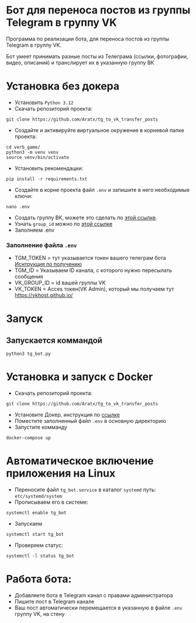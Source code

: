 # Бот для переноса постов из группы Telegram в группу VK
Программа по реализации бота, для переноса постов из группы Telegram в группу VK.

Бот умеет принимать разные посты из Телеграма (ссылки, фотографии, видео, описания) и транслирует их в указанную группу ВК
# Установка без докера
- Установить `Python 3.12`
- Скачать репозиторий проекта:
```shell
git clone https://github.com/Aratx/tg_to_vk_transfer_posts
```
- Создайте и активируйте виртуальное окружение в корневой папке проекта:
```shell
cd verb_game/
python3 -m venv venv
source venv/bin/activate
```
- Установить рекомендации:
```shell
pip install -r requirements.txt
```
- Создайте в корне проекта файл `.env` и запишите в него необходимые ключи:
```shell
nano .env
```
- Создать группу ВК, можете это сделать по [этой ссылке](https://vk.com/groups?tab=admin&w=groups_create).
- Узнать `group_id` можно по [этой ссылке](https://regvk.com/id/)
- Заполняем .env
### Заполнение файла `.env`
- TGM_TOKEN = тут указывается токен вашего телеграм бота [Иснтрукция по получению](https://way23.ru/регистрация-бота-в-telegram.html)
- TGM_ID = Указываем ID канала, с которого нужно пересылать сообщения
- VK_GROUP_ID = id вашей группы VK
- VK_TOKEN = Acces токен(VK Admin), который мы получаем тут https://vkhost.github.io/
# Запуск
## Запускается коммандой
```Shell
python3 tg_bot.py
```
# Установка и запуск с Docker
- Скачать репозиторий проекта:
```shell
git clone https://github.com/Aratx/tg_to_vk_transfer_posts
```
- Установите Докер, инструкция по [ссылке](https://docs.docker.com/desktop/install/linux-install/)
- Поместите заполненный файл `.env` в основную директорию
-  Запустите комманду
```Shell
docker-compose up
```
# Автоматическое включение приложения на Linux
- Переносите файл `tg_bot.service` в каталог `systemd` путь: `etc/systemd/system`
- Прописываем его в системе:
```Shell
systemctl enable tg_bot
```
- Запускаем
```Shell
systemctl start tg_bot
```
- Проверяем статус:
```Shell
systemctl -l status tg_bot
```
# Работа бота:
- Добавляете бота в Telegram канал с правами администратора
- Пишите пост в Telegram канале
- Ваш пост автоматически перемещается в указанную в файле `.env` группу VK, на стену

